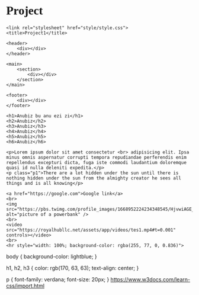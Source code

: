 # Project
<!DOCTYPE html>
<html lang="en">
<head>
    <meta charset="UTF-8">
    <meta name="viewport" content="width=device-width, initial-scale=1.0">
    <style>
        @import url('https://fonts.googleapis.com/css?family=Coiny');
        @import url('https://fonts.googleapis.com/css?family=Lobster');
        h1,
        h4,
        .p1
        {
            font-family: Coiny; font-size: xx-large ; animation-timing-function: ease-in-out;
        }
        h2,
        h3
        {
            font-family: Lobster;
        }
    </style>

    <link rel="stylesheet" href="style/style.css">
    <title>Project1</title>
</head>
<body>
     <nav>
        <div></div>
    </nav>

    <header>
        <div></div>
    </header>

    <main>
        <section>
            <div></div>
        </section>
    </main>

    <footer>
        <div></div>
    </footer>

    <h1>Anubiz bu anu ezi zi</h1>
    <h2>Anubiz</h2>
    <h3>Anubiz</h3>
    <h4>Anubiz</h4>
    <h5>Anubiz</h5>
    <h6>Anubiz</h6>

    <p>Lorem ipsum dolor sit amet consectetur <br> adipisicing elit. Ipsa minus omnis aspernatur corrupti tempora repudiandae perferendis enim repellendus excepturi dicta, fuga iste commodi laudantium doloremque quasi id nulla deleniti expedita.</p>
    <p class="p1">There are a lot hidden under the sun until there is nothing hidden under the sun from the almighty creator he sees all things and is all knowing</p>

    <a href="https://google.com">Google link</a>
    <br>
    <img src="https://pbs.twimg.com/profile_images/1668952224234348545/HjvwiAGE_400x400.jpg" alt="picture of a powerbank" />
    <br>
    <video src="https://royalhubllc.net/assets/app/videos/tes1.mp4#t=0.001" controls></video>
    <br>
    <hr style="width: 100%; background-color: rgba(255, 77, 0, 0.836)">



</body>
</html>



body {
    background-color: lightblue;
  }
  
  h1,
  h2,
  h3 {
    color: rgb(170, 63, 63);
    text-align: center;
  }
  
  p {
    font-family: verdana;
    font-size: 20px;
  }
https://www.w3docs.com/learn-css/import.html
